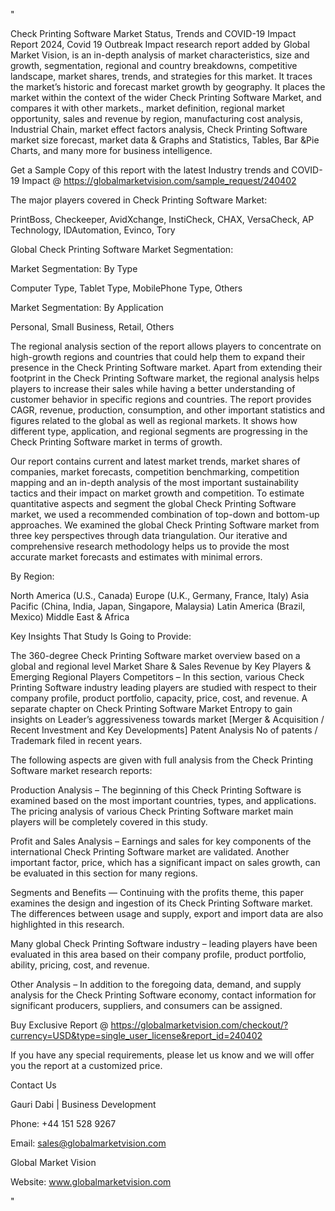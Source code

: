 "

Check Printing Software Market Status, Trends and COVID-19 Impact Report 2024, Covid 19 Outbreak Impact research report added by Global Market Vision, is an in-depth analysis of market characteristics, size and growth, segmentation, regional and country breakdowns, competitive landscape, market shares, trends, and strategies for this market. It traces the market’s historic and forecast market growth by geography. It places the market within the context of the wider Check Printing Software Market, and compares it with other markets., market definition, regional market opportunity, sales and revenue by region, manufacturing cost analysis, Industrial Chain, market effect factors analysis, Check Printing Software market size forecast, market data & Graphs and Statistics, Tables, Bar &Pie Charts, and many more for business intelligence.

Get a Sample Copy of this report with the latest Industry trends and COVID-19 Impact @ https://globalmarketvision.com/sample_request/240402

The major players covered in Check Printing Software Market:

PrintBoss, Checkeeper, AvidXchange, InstiCheck, CHAX, VersaCheck, AP Technology, IDAutomation, Evinco, Tory

Global Check Printing Software Market Segmentation:

Market Segmentation: By Type

Computer Type, Tablet Type, MobilePhone Type, Others

Market Segmentation: By Application

Personal, Small Business, Retail, Others

The regional analysis section of the report allows players to concentrate on high-growth regions and countries that could help them to expand their presence in the Check Printing Software market. Apart from extending their footprint in the Check Printing Software market, the regional analysis helps players to increase their sales while having a better understanding of customer behavior in specific regions and countries. The report provides CAGR, revenue, production, consumption, and other important statistics and figures related to the global as well as regional markets. It shows how different type, application, and regional segments are progressing in the Check Printing Software market in terms of growth.

Our report contains current and latest market trends, market shares of companies, market forecasts, competition benchmarking, competition mapping and an in-depth analysis of the most important sustainability tactics and their impact on market growth and competition. To estimate quantitative aspects and segment the global Check Printing Software market, we used a recommended combination of top-down and bottom-up approaches. We examined the global Check Printing Software market from three key perspectives through data triangulation. Our iterative and comprehensive research methodology helps us to provide the most accurate market forecasts and estimates with minimal errors.

By Region:

North America (U.S., Canada)
Europe (U.K., Germany, France, Italy)
Asia Pacific (China, India, Japan, Singapore, Malaysia)
Latin America (Brazil, Mexico)
Middle East & Africa

Key Insights That Study Is Going to Provide:

The 360-degree Check Printing Software market overview based on a global and regional level
Market Share & Sales Revenue by Key Players & Emerging Regional Players
Competitors – In this section, various Check Printing Software industry leading players are studied with respect to their company profile, product portfolio, capacity, price, cost, and revenue.
A separate chapter on Check Printing Software Market Entropy to gain insights on Leader’s aggressiveness towards market [Merger & Acquisition / Recent Investment and Key Developments]
Patent Analysis No of patents / Trademark filed in recent years.

The following aspects are given with full analysis from the Check Printing Software market research reports:

Production Analysis – The beginning of this Check Printing Software is examined based on the most important countries, types, and applications. The pricing analysis of various Check Printing Software market main players will be completely covered in this study.

Profit and Sales Analysis – Earnings and sales for key components of the international Check Printing Software market are validated. Another important factor, price, which has a significant impact on sales growth, can be evaluated in this section for many regions.

Segments and Benefits — Continuing with the profits theme, this paper examines the design and ingestion of its Check Printing Software market. The differences between usage and supply, export and import data are also highlighted in this research.

Many global Check Printing Software industry – leading players have been evaluated in this area based on their company profile, product portfolio, ability, pricing, cost, and revenue.

Other Analysis – In addition to the foregoing data, demand, and supply analysis for the Check Printing Software economy, contact information for significant producers, suppliers, and consumers can be assigned.

Buy Exclusive Report @ https://globalmarketvision.com/checkout/?currency=USD&type=single_user_license&report_id=240402

If you have any special requirements, please let us know and we will offer you the report at a customized price.

Contact Us

Gauri Dabi | Business Development

Phone: +44 151 528 9267

Email: sales@globalmarketvision.com

Global Market Vision

Website: www.globalmarketvision.com

"
